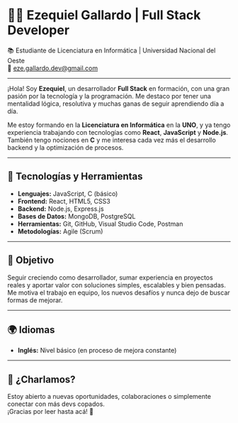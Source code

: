# 👨‍💻 Ezequiel Gallardo | Full Stack Developer

📚 Estudiante de Licenciatura en Informática | Universidad Nacional del Oeste  
📧 eze.gallardo.dev@gmail.com

---

¡Hola! Soy **Ezequiel**, un desarrollador **Full Stack** en formación, con una gran pasión por la tecnología y la programación. Me destaco por tener una mentalidad lógica, resolutiva y muchas ganas de seguir aprendiendo día a día.

Me estoy formando en la **Licenciatura en Informática** en la **UNO**, y ya tengo experiencia trabajando con tecnologías como **React**, **JavaScript** y **Node.js**. También tengo nociones en **C** y me interesa cada vez más el desarrollo backend y la optimización de procesos.

---

## 🔧 Tecnologías y Herramientas

- **Lenguajes:** JavaScript, C (básico)  
- **Frontend:** React, HTML5, CSS3  
- **Backend:** Node.js, Express.js  
- **Bases de Datos:** MongoDB, PostgreSQL  
- **Herramientas:** Git, GitHub, Visual Studio Code, Postman  
- **Metodologías:** Agile (Scrum)  

---

## 🚀 Objetivo

Seguir creciendo como desarrollador, sumar experiencia en proyectos reales y aportar valor con soluciones simples, escalables y bien pensadas. Me motiva el trabajo en equipo, los nuevos desafíos y nunca dejo de buscar formas de mejorar.

---

## 🌍 Idiomas

- **Inglés:** Nivel básico (en proceso de mejora constante)

---

## 🤝 ¿Charlamos?

Estoy abierto a nuevas oportunidades, colaboraciones o simplemente conectar con más devs copados.  
¡Gracias por leer hasta acá! 🙌
